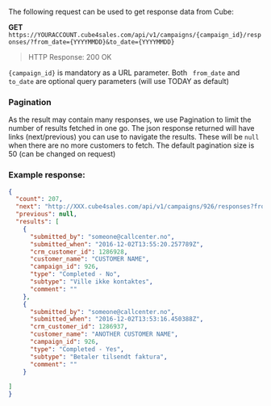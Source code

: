 The following request can be used to get response data from Cube:

**GET** ```https://YOURACCOUNT.cube4sales.com/api/v1/campaigns/{campaign_id}/responses/?from_date={YYYYMMDD}&to_date={YYYYMMDD}```

> HTTP Response: 200 OK

` {campaign_id} ` is mandatory as a URL parameter.
Both ` from_date` and ` to_date ` are optional query parameters (will use TODAY as default)

### Pagination
As the result may contain many responses, we use Pagination to limit the number of results fetched in one go.
The json response returned will have links (next/previous) you can use to navigate the results. These will be ```null```
when there are no more customers to fetch. The default pagination size is 50 (can be changed on request)


### Example response:

```json  
{
  "count": 207,
  "next": "http://XXX.cube4sales.com/api/v1/campaigns/926/responses?from_date=20160924/?page=2",
  "previous": null,
  "results": [
    {
      "submitted_by": "someone@callcenter.no",
      "submitted_when": "2016-12-02T13:55:20.257789Z",
      "crm_customer_id": 1286928,
      "customer_name": "CUSTOMER NAME",
      "campaign_id": 926,
      "type": "Completed - No",
      "subtype": "Ville ikke kontaktes",
      "comment": ""
    },
    {
      "submitted_by": "someone@callcenter.no",
      "submitted_when": "2016-12-02T13:53:16.450388Z",
      "crm_customer_id": 1286937,
      "customer_name": "ANOTHER CUSTOMER NAME",
      "campaign_id": 926,
      "type": "Completed - Yes",
      "subtype": "Betaler tilsendt faktura",
      "comment": ""
    }
 
]
}
  ```

